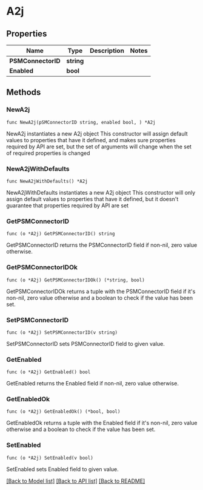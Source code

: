 # A2j

## Properties

Name | Type | Description | Notes
------------ | ------------- | ------------- | -------------
**PSMConnectorID** | **string** |  | 
**Enabled** | **bool** |  | 

## Methods

### NewA2j

`func NewA2j(pSMConnectorID string, enabled bool, ) *A2j`

NewA2j instantiates a new A2j object
This constructor will assign default values to properties that have it defined,
and makes sure properties required by API are set, but the set of arguments
will change when the set of required properties is changed

### NewA2jWithDefaults

`func NewA2jWithDefaults() *A2j`

NewA2jWithDefaults instantiates a new A2j object
This constructor will only assign default values to properties that have it defined,
but it doesn't guarantee that properties required by API are set

### GetPSMConnectorID

`func (o *A2j) GetPSMConnectorID() string`

GetPSMConnectorID returns the PSMConnectorID field if non-nil, zero value otherwise.

### GetPSMConnectorIDOk

`func (o *A2j) GetPSMConnectorIDOk() (*string, bool)`

GetPSMConnectorIDOk returns a tuple with the PSMConnectorID field if it's non-nil, zero value otherwise
and a boolean to check if the value has been set.

### SetPSMConnectorID

`func (o *A2j) SetPSMConnectorID(v string)`

SetPSMConnectorID sets PSMConnectorID field to given value.


### GetEnabled

`func (o *A2j) GetEnabled() bool`

GetEnabled returns the Enabled field if non-nil, zero value otherwise.

### GetEnabledOk

`func (o *A2j) GetEnabledOk() (*bool, bool)`

GetEnabledOk returns a tuple with the Enabled field if it's non-nil, zero value otherwise
and a boolean to check if the value has been set.

### SetEnabled

`func (o *A2j) SetEnabled(v bool)`

SetEnabled sets Enabled field to given value.



[[Back to Model list]](../README.md#documentation-for-models) [[Back to API list]](../README.md#documentation-for-api-endpoints) [[Back to README]](../README.md)


